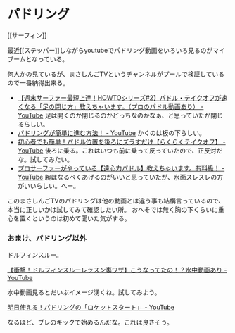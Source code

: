 # パドリング

[[サーフィン]]

最近[[ステッパー]]しながらyoutubeでパドリング動画をいろいろ見るのがマイブームとなっている。

何人かの見ているが、まさしんごTVというチャンネルがプールで検証しているので一番納得出来る。

- [【週末サーファー最短上達！HOWTOシリーズ#2】パドル・テイクオフが速くなる「足の閉じ方」教えちゃいます。（プロのパドル動画あり） - YouTube](https://www.youtube.com/watch?v=9qjruNh_I2M) 足は開くのか閉じるのかどっちなのかなぁ、と思っていたが閉じるらしい。
- [パドリングが簡単に進む方法！ - YouTube](https://www.youtube.com/watch?v=ATVTb585bTs) かくのは板の下らしい。
- [初心者でも簡単！パドル位置を後ろにズラすだけ【らくらくテイクオフ】 - YouTube](https://www.youtube.com/watch?v=xJ_xLgkm8uw&t=3s) 後ろに乗る。これはいつも前に乗って反っていたので、正反対だな。試してみたい。
- [プロサーファーがやっている【遠心力パドル】教えちゃいます。有料級！ - YouTube](https://www.youtube.com/watch?v=W8pYWpiFYJI) 腕はなるべくあげるのがいいと思っていたが、水面スレスレの方がいいらしい。へー。

このまさしんごTVのパドリングは他の動画とは違う事も結構言っているので、本当に正しいかは試してみて確認したい所。
おへそでは無く胸の下くらいに重心を置くというのは初めて聞いた気がする。

### おまけ、パドリング以外

ドルフィンスルー。

[【衝撃！ドルフィンスルーレッスン裏ワザ】こうなってたの！？水中動画あり - YouTube](https://www.youtube.com/watch?v=1wiV5pNLgrU)

水中動画見るとだいぶイメージ湧くね。試してみよう。

[明日使える！パドリングの「ロケットスタート」 - YouTube](https://www.youtube.com/watch?v=RoIUG3fXk2I)

なるほど、ブレのキックで始めるんだな。これは良さそう。
